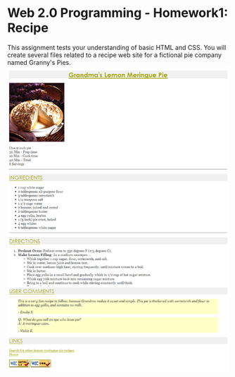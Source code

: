 # Web 2.0 Programming - Homework1: Recipe
This assignment tests your understanding of basic HTML and CSS. You will create several files related to a recipe web site for a fictional pie company named Granny's Pies. 
![ee](https://github.com/baoanj/Web-2.0-Programming/blob/master/Homework-1-Recipe/images/effect.png)
